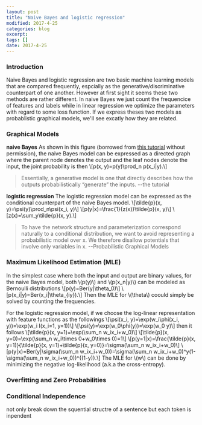```yaml
---
layout: post
title: "Naive Bayes and logistic regression"
modified: 2017-4-25
categories: blog
excerpt:
tags: []
date: 2017-4-25
---
```


### Introduction
Naive Bayes and logistic regression are two basic machine learning models that are compared frequently, 
espcially as the generative/discriminative counterpart of one another. 
However at first sight it seems these two methods are rather different. 
In naive Bayes we just count the frequencice of features and labels while in linear regression we optimize the parameters with regard to some loss function. 
If we express theses two models as probablistic graphical models, we'll see excatly how they are related.

### Graphical Models
**naive Bayes**
As shown in this figure (borrowed from [this tutorial](http://people.cs.umass.edu/~mccallum/papers/crf-tutorial.pdf) without permission),
the naive Bayes model can be expressed as a directed graph where the parent node denotes the output and the leaf nodes denote the input,
the joint probability is then 
\\[p(x, y)=p(y)\prod_n p(x_i|y).\\]
> Essentially, a generative model is one that directly describes how the outputs probabilistically “generate” the inputs.  --the tutorial

**logistic regression**
The logistic regression model can be expressed as the conditional counterpart of the naive Bayes model.
\\[\tilde{p}(x, y)=\psi(y)\prod_n\psi(x_i, y)\\]
\\[p(y|x)=\frac{1}{z(x)}\tilde{p}(x, y)\\]
\\[z(x)=\sum_y\tilde{p}(x, y).\\]
>  To have the network structure and parameterization correspond naturally to a conditional distribution, we want to avoid representing a probabilistic model over x. We therefore disallow potentials that involve only variables in x.  --Probabilistic Graphical Models

### Maximum Likelihood Estimation (MLE)
In the simplest case where both the input and output are binary values, for the naive Bayes model, 
both \\(p(y)\\) and \\(p(x_n|y)\\) can be modeled as Bernoulli distributions 
\\[p(y)=Ber(y|\theta_0)\\]
\\[p(x_i|y)=Ber(x_i|\theta_{iy}).\\]
Then the MLE for \\(\theta\\) coould simply be solved by counting the frequencies.

For the logistic regression model, if we choose the log-linear representation with feature functions as the followings
\\[\psi(x_i, y)=\exp(w_i\phi(x_i, y))=\exp(w_i I(x_i=1, y=1))\\]
\\[\psi(y)=\exp(w_0\phi(y))=\exp(w_0 y)\\]
then it follows
\\[\tilde{p}(x, y=1)=\exp(\sum_n w_ix_i+w_0)\\]
\\[\tilde{p}(x, y=0)=\exp(\sum_n w_i\times 0+w_0\times 0)=1\\]
\\[p(y=1|x)=\frac{\tilde{p}(x, y=1)}{\tilde{p}(x, y=1)+\tilde{p}(x, y=0)}=\sigma(\sum_n w_ix_i+w_0)\\]
\\[p(y|x)=Ber(y|\sigma(\sum_n w_ix_i+w_0))=\sigma(\sum_n w_ix_i+w_0)^y(1-\sigma(\sum_n w_ix_i+w_0))^{(1-y)}.\\]
The MLE for \\(w\\) can be done by minimizing the negative log-likelihood (a.k.a the cross-entropy).

### Overfitting and Zero Probabilities


### Conditional Independence
not only break down the squential structre of a sentence but each token is inpendent
